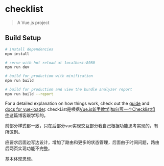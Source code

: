 # checklist

> A Vue.js project

## Build Setup

``` bash
# install dependencies
npm install

# serve with hot reload at localhost:8080
npm run dev

# build for production with minification
npm run build

# build for production and view the bundle analyzer report
npm run build --report
```

For a detailed explanation on how things work, check out the [guide](http://vuejs-templates.github.io/webpack/) and [docs for vue-loader](http://vuejs.github.io/vue-loader).
checkList是根据[Vue.js新手教学|如何写一个Checklist组件](https://blog.dunizb.com//2017/11/18/Vue-checklist-components/)这篇博客跟学写的。

前部分样式都一致，只在后部分vue实现交互部分我自己根据功能思考实现的，有所区别。

应要求后面边写边设计，增加了路由和更多的状态管理，后面由于时间问题，路由后两页实现功能不完整。

基本体现思想。